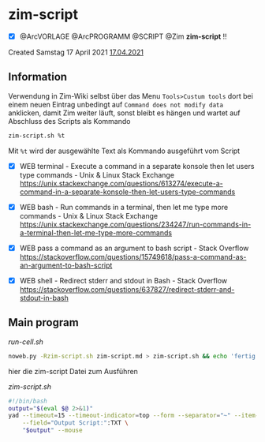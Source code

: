 # zim-script

- [X] @ArcVORLAGE @ArcPROGRAMM @SCRIPT @Zim  **zim-script**  !!

Created Samstag 17 April 2021 [17.04.2021]()



## Information

Verwendung in Zim-Wiki selbst über das Menu ``Tools>Custum tools``
dort bei einem neuen Eintrag unbedingt auf ``Command does not modify data`` anklicken, damit Zim weiter läuft, sonst bleibt es hängen und wartet auf Abschluss des Scripts
als Kommando

```bash
zim-script.sh %t
```

Mit ``%t`` wird der ausgewählte Text als Kommando ausgeführt vom Script


- [X] WEB terminal - Execute a command in a separate konsole then let users type commands - Unix & Linux Stack Exchange
 <https://unix.stackexchange.com/questions/613274/execute-a-command-in-a-separate-konsole-then-let-users-type-commands>

- [X] WEB bash - Run commands in a terminal, then let me type more commands - Unix & Linux Stack Exchange
 <https://unix.stackexchange.com/questions/234247/run-commands-in-a-terminal-then-let-me-type-more-commands>


- [X] WEB pass a command as an argument to bash script - Stack Overflow
 <https://stackoverflow.com/questions/15749618/pass-a-command-as-an-argument-to-bash-script>

- [X] WEB shell - Redirect stderr and stdout in Bash - Stack Overflow
 <https://stackoverflow.com/questions/637827/redirect-stderr-and-stdout-in-bash>


## Main program

*run-cell.sh*
```bash
noweb.py -Rzim-script.sh zim-script.md > zim-script.sh && echo 'fertig'
```

hier die zim-script Datei zum Ausführen

*zim-script.sh*
```bash
#!/bin/bash
output="$(eval $@ 2>&1)"
yad --timeout=15 --timeout-indicator=top --form --separator="~" --item-separator="," \
	--field="Output Script:":TXT \
	"$output" --mouse
```
